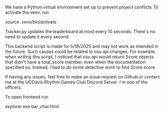 We have a Python virtual environment set up to prevent project conflicts
To activate the venv, run

source .venv/bin/activate

Tracker.py updates the leaderboard at most every 10 seconds. There's no need to update it every second.

This backend script is made for 5/18/2025 and may not work as intended in the future. Such causes could be related to osu api changes. For example, when writing this script, I noticed that osu api would return Score objects that didn't have a total_score member, even when the documentation specified so. Instead, I had to do some detective work to find Score.score

If having any issues, feel free to make an issue request on Github or contact me at the UCDavis Rhythm Games Club Discord Server. I'm one of the officers.

To open frontend run

explorer.exe bar_char.html